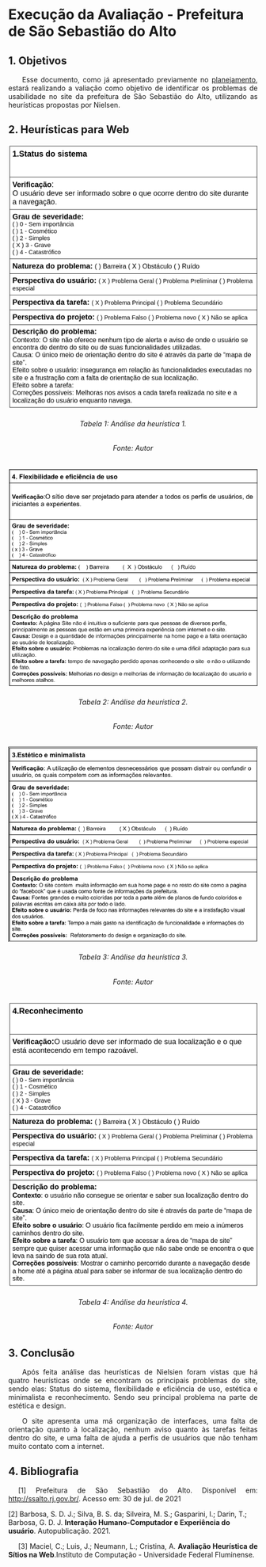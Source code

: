 # Execução da Avaliação - Prefeitura de São Sebastião do Alto

## 1. Objetivos
<p align = "justify"> &emsp;&emsp;Esse documento, como já apresentado previamente no <a href="../planejamentoAbraao">planejamento</a>, estará realizando a valiação como objetivo de identificar os problemas de usabilidade no site da prefeitura de São Sebastião do Alto, utilizando as heurísticas propostas por Nielsen.</p>

## 2. Heurísticas para Web
<center><img src="../../../images/planejamento/avaliacoes/abraao/heuristica1.png"></center>
<h6 align = "center">Tabela 1: Análise da heurística 1.</h6>
<h6 align = "center">Fonte: Autor</h6>

<center><img src="../../../images/planejamento/avaliacoes/abraao/heuristica2.png"></center>
<h6 align = "center">Tabela 2: Análise da heurística 2.</h6>
<h6 align = "center">Fonte: Autor</h6>

<center><img src="../../../images/planejamento/avaliacoes/abraao/heuristica3.png"></center>
<h6 align = "center">Tabela 3: Análise da heurística 3.</h6>
<h6 align = "center">Fonte: Autor</h6>

<center><img src="../../../images/planejamento/avaliacoes/abraao/heuristica4.png"></center>
<h6 align = "center">Tabela 4: Análise da heurística 4.</h6>
<h6 align = "center">Fonte: Autor</h6>

## 3. Conclusão
<p align = "justify"> &emsp;&emsp;Após feita análise das heurísticas de Nielsien foram vistas que há quatro heurísticas onde se encontram os principais problemas do site, sendo elas: Status do sistema, flexibilidade e eficiência de uso, estética e minimalista e reconhecimento. Sendo seu principal problema na parte de estética e design.</p>
<p align = "justify"> &emsp;&emsp;O site apresenta uma má organização de interfaces, uma falta de orientação quanto à localização, nenhum aviso quanto às tarefas feitas dentro do site, e uma falta de ajuda a perfis de usuários que não tenham muito contato com a internet.</p>

## 4. Bibliografia
<p style="text-align: justify; text-indent: 20px">[1] Prefeitura de São Sebastião do Alto. Disponível em: <a href="http://ssalto.rj.gov.br/" target="_blank">http://ssalto.rj.gov.br/</a>. Acesso em: 30 de jul. de 2021</p>

<p stylehttp://ssalto.rj.gov.br/="text-align: justify; text-indent: 20px">[2] Barbosa, S. D. J.; Silva, B. S. da; Silveira, M. S.; Gasparini, I.; Darin, T.; Barbosa, G. D. J. <b>Interação Humano-Computador e Experiência do usuário</b>. Autopublicação. 2021.</p>

<p style="text-align: justify; text-indent: 20px">[3] Maciel, C.; Luis, J.; Neumann, L.; Cristina, A. <b>Avaliação Heurística de Sítios na Web</b>.Instituto de Computação - Universidade Federal Fluminense.</p>
